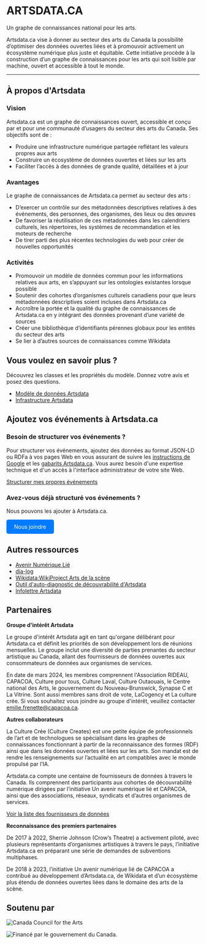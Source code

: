 # ARTSDATA.CA

Un graphe de connaissances national pour les arts.

Artsdata.ca vise à donner au secteur des arts du Canada la possibilité d’optimiser des données ouvertes liées et à promouvoir activement un écosystème numérique plus juste et équitable. Cette initiative procède à la construction d’un graphe de connaissances pour les arts qui soit lisible par machine, ouvert et accessible à tout le monde.

---

## À propos d'Artsdata

### Vision

Artsdata.ca est un graphe de connaissances ouvert, accessible et conçu par et pour une communauté d’usagers du secteur des arts du Canada. Ses objectifs sont de :

- Produire une infrastructure numérique partagée  reflétant les valeurs propres aux arts
- Construire un écosystème de données ouvertes et liées sur les arts
- Faciliter l’accès à des données de grande qualité, détaillées et à jour

### Avantages

Le graphe de connaissances de Artsdata.ca permet au secteur des arts :

- D’exercer un contrôle sur des métadonnées descriptives relatives à des événements, des personnes, des organismes, des lieux ou des œuvres
- De favoriser la réutilisation de ces métadonnées dans les calendriers culturels, les répertoires, les systèmes de recommandation et les moteurs de recherche
- De tirer parti des plus récentes technologies du web pour créer de nouvelles opportunités

### Activités

- Promouvoir un modèle de données commun pour les informations  relatives aux arts, en s’appuyant sur les ontologies existantes lorsque possible
- Soutenir des cohortes d’organismes culturels canadiens pour que leurs métadonnées descriptives soient incluses dans Artsdata.ca
- Accroître la portée et la qualité du graphe de connaissances de Artsdata.ca en y intégrant des données provenant d’une variété de sources
- Créer une bibliothèque d’identifiants pérennes globaux pour les entités du secteur des arts
- Se lier à d’autres sources de connaissances comme Wikidata

## Vous voulez en savoir plus ?

Découvrez les classes et les propriétés du modèle. Donnez votre avis et posez des questions.

- [Modèle de données Artsdata](https://culturecreates.github.io/artsdata-data-model/)
- [Infrastructure Artsdata](https://culturecreates.github.io/artsdata-data-model/architecture/overview.html)

## Ajoutez vos événements à Artsdata.ca

### Besoin de structurer vos événements ?

Pour structurer vos événements, ajoutez des données au format JSON-LD ou RDFa à vos pages Web en vous assurant de suivre les [instructions de Google](https://developers.google.com/search/docs/appearance/structured-data/event?hl=fr) et les [gabarits Artsdata.ca](https://culturecreates.github.io/artsdata-data-model/gabarits-jsonld/README.fr.html). Vous aurez besoin d'une expertise technique et d'un accès à l'interface administrateur de votre site Web. 

[Structurer mes propres événements](https://culturecreates.github.io/artsdata-data-model/gabarits-jsonld/README.fr.html)

### Avez-vous déjà structuré vos événements ?

Nous pouvons les ajouter à Artsdata.ca.

<!-- HTML button-like link -->
<a href="mailto:support@culturecreates.com?subject=Participation%20à%20Artsdata.ca&body=Mon%20site%20Web%20contient%20des%20données%20structurées.%20Veuillez%20l'ajouter%20à%20artsdata.ca." style="display: inline-block; padding: 10px 20px; color: white; background-color: #007BFF; text-decoration: none; border-radius: 5px;">Nous joindre</a>


## Autres ressources

- [Avenir Numérique Lié](https://linkeddigitalfuture.ca/fr/accueil/)
- [dia-log](https://dia-log.ca)
- [Wikidata:WikiProject Arts de la scène](https://www.wikidata.org/wiki/Wikidata:WikiProject_Performing_arts/fr)
- [Outil d'auto-diagnostic de découvrabilité d'Artsdata](https://form.jotform.com/230306144694049)
- [Infolettre Artsdata](https://mailchi.mp/53ff7a0a3ef0/stay-in-the-loop-restez-au-courant)

## Partenaires

**Groupe d'intérêt Artsdata**

Le groupe d'intérêt Artsdata agit en tant qu'organe délibérant pour Artsdata.ca et définit les priorités de son développement lors de réunions mensuelles. Le groupe inclut une diversité de parties prenantes du secteur artistique au Canada, allant des fournisseurs de données ouvertes aux consommateurs de données aux organismes de services.

En date de mars 2024, les membres comprennent l'Association RIDEAU, CAPACOA, Culture pour tous, Culture Laval, Culture Outaouais, le Centre national des Arts, le gouvernement du Nouveau-Brunswick, Synapse C et La Vitrine. Sont aussi membres sans droit de vote, LaCogency et La culture crée. Si vous souhaitez vous joindre au groupe d'intérêt, veuillez contacter emilie.frenette@capacoa.ca.

**Autres collaborateurs**

La Culture Crée (Culture Creates) est une petite équipe de professionnels de l’art et de technologues se spécialisant dans les graphes de connaissances fonctionnant à partir de la reconnaissance des formes (RDF) ainsi que dans les données ouvertes et liées sur les arts. Son mandat est de rendre les renseignements sur l’actualité en art compatibles avec le monde propulsé par l’IA.

Artsdata.ca compte une centaine de fournisseurs de données à travers le Canada. Ils comprennent des participants aux cohortes de découvrabilité numérique dirigées par l’initiative Un avenir numérique lié et CAPACOA, ainsi que des associations, réseaux, syndicats et d’autres organismes de services. 

[Voir la liste des fournisseurs de données](https://kg.artsdata.ca/fr/query/show?sparql=feeds_all&title=Data+Feeds)

**Reconnaissance des premiers partenaires**

De 2017 à 2022, Sherrie Johnson (Crow’s Theatre) a activement piloté, avec plusieurs représentants d’organismes artistiques à travers le pays, l’initiative Artsdata.ca en préparant une série de demandes de subventions multiphases.

De 2018 à 2023, l’initiative Un avenir numérique lié de CAPACOA a contribué au développement d’Artsdata.ca, de Wikidata et d’un écosystème plus étendu de données ouvertes liées dans le domaine des arts de la scène.

## Soutenu par

![Canada Council for the Arts](https://canadacouncil.ca/-/media/Images/CCA/Design_Elements/Logos/CCFA-logo-full-en.svg?la=en&hash=F297C9D9740B613B144255DF6A5FDE48869615EC)

![Financé par le gouvernement du Canada.](images/2li_FrEn_Wordmark_C_small.png)
